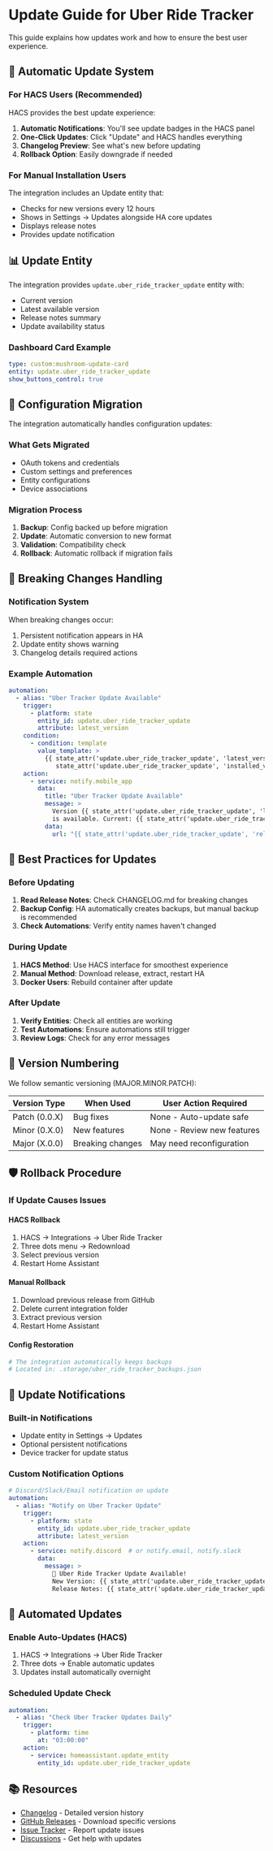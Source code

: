 # Update Guide for Uber Ride Tracker

This guide explains how updates work and how to ensure the best user experience.

## 🔄 Automatic Update System

### For HACS Users (Recommended)

HACS provides the best update experience:

1. **Automatic Notifications**: You'll see update badges in the HACS panel
2. **One-Click Updates**: Click "Update" and HACS handles everything
3. **Changelog Preview**: See what's new before updating
4. **Rollback Option**: Easily downgrade if needed

### For Manual Installation Users

The integration includes an Update entity that:
- Checks for new versions every 12 hours
- Shows in Settings → Updates alongside HA core updates
- Displays release notes
- Provides update notification

## 📊 Update Entity

The integration provides `update.uber_ride_tracker_update` entity with:
- Current version
- Latest available version
- Release notes summary
- Update availability status

### Dashboard Card Example
```yaml
type: custom:mushroom-update-card
entity: update.uber_ride_tracker_update
show_buttons_control: true
```

## 🔧 Configuration Migration

The integration automatically handles configuration updates:

### What Gets Migrated
- OAuth tokens and credentials
- Custom settings and preferences
- Entity configurations
- Device associations

### Migration Process
1. **Backup**: Config backed up before migration
2. **Update**: Automatic conversion to new format
3. **Validation**: Compatibility check
4. **Rollback**: Automatic rollback if migration fails

## 📝 Breaking Changes Handling

### Notification System
When breaking changes occur:
1. Persistent notification appears in HA
2. Update entity shows warning
3. Changelog details required actions

### Example Automation
```yaml
automation:
  - alias: "Uber Tracker Update Available"
    trigger:
      - platform: state
        entity_id: update.uber_ride_tracker_update
        attribute: latest_version
    condition:
      - condition: template
        value_template: >
          {{ state_attr('update.uber_ride_tracker_update', 'latest_version') != 
             state_attr('update.uber_ride_tracker_update', 'installed_version') }}
    action:
      - service: notify.mobile_app
        data:
          title: "Uber Tracker Update Available"
          message: >
            Version {{ state_attr('update.uber_ride_tracker_update', 'latest_version') }}
            is available. Current: {{ state_attr('update.uber_ride_tracker_update', 'installed_version') }}
          data:
            url: "{{ state_attr('update.uber_ride_tracker_update', 'release_url') }}"
```

## 🚀 Best Practices for Updates

### Before Updating
1. **Read Release Notes**: Check CHANGELOG.md for breaking changes
2. **Backup Config**: HA automatically creates backups, but manual backup is recommended
3. **Check Automations**: Verify entity names haven't changed

### During Update
1. **HACS Method**: Use HACS interface for smoothest experience
2. **Manual Method**: Download release, extract, restart HA
3. **Docker Users**: Rebuild container after update

### After Update
1. **Verify Entities**: Check all entities are working
2. **Test Automations**: Ensure automations still trigger
3. **Review Logs**: Check for any error messages

## 🔄 Version Numbering

We follow semantic versioning (MAJOR.MINOR.PATCH):

| Version Type | When Used | User Action Required |
|-------------|-----------|---------------------|
| Patch (0.0.X) | Bug fixes | None - Auto-update safe |
| Minor (0.X.0) | New features | None - Review new features |
| Major (X.0.0) | Breaking changes | May need reconfiguration |

## 🛡️ Rollback Procedure

### If Update Causes Issues

#### HACS Rollback
1. HACS → Integrations → Uber Ride Tracker
2. Three dots menu → Redownload
3. Select previous version
4. Restart Home Assistant

#### Manual Rollback
1. Download previous release from GitHub
2. Delete current integration folder
3. Extract previous version
4. Restart Home Assistant

#### Config Restoration
```yaml
# The integration automatically keeps backups
# Located in: .storage/uber_ride_tracker_backups.json
```

## 🔔 Update Notifications

### Built-in Notifications
- Update entity in Settings → Updates
- Optional persistent notifications
- Device tracker for update status

### Custom Notification Options
```yaml
# Discord/Slack/Email notification on update
automation:
  - alias: "Notify on Uber Tracker Update"
    trigger:
      - platform: state
        entity_id: update.uber_ride_tracker_update
        attribute: latest_version
    action:
      - service: notify.discord  # or notify.email, notify.slack
        data:
          message: >
            🚗 Uber Ride Tracker Update Available!
            New Version: {{ state_attr('update.uber_ride_tracker_update', 'latest_version') }}
            Release Notes: {{ state_attr('update.uber_ride_tracker_update', 'release_summary') }}
```

## 🤖 Automated Updates

### Enable Auto-Updates (HACS)
1. HACS → Integrations → Uber Ride Tracker
2. Three dots → Enable automatic updates
3. Updates install automatically overnight

### Scheduled Update Check
```yaml
automation:
  - alias: "Check Uber Tracker Updates Daily"
    trigger:
      - platform: time
        at: "03:00:00"
    action:
      - service: homeassistant.update_entity
        entity_id: update.uber_ride_tracker_update
```

## 📚 Resources

- [Changelog](CHANGELOG.md) - Detailed version history
- [GitHub Releases](https://github.com/yourusername/ha-uber-ride-tracker/releases) - Download specific versions
- [Issue Tracker](https://github.com/yourusername/ha-uber-ride-tracker/issues) - Report update issues
- [Discussions](https://github.com/yourusername/ha-uber-ride-tracker/discussions) - Get help with updates
